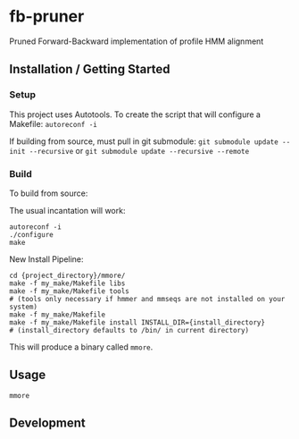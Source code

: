 # fb-pruner

Pruned Forward-Backward implementation of profile HMM alignment

## Installation / Getting Started

### Setup

This project uses Autotools. To create the script that will configure a Makefile: 
`autoreconf -i`

If building from source, must pull in git submodule:
`git submodule update --init --recursive`
or 
`git submodule update --recursive --remote`

### Build

To build from source:

The usual incantation will work:

```
autoreconf -i
./configure
make
```

New Install Pipeline:

```
cd {project_directory}/mmore/
make -f my_make/Makefile libs
make -f my_make/Makefile tools 
# (tools only necessary if hmmer and mmseqs are not installed on your system)
make -f my_make/Makefile 
make -f my_make/Makefile install INSTALL_DIR={install_directory} 
# (install_directory defaults to /bin/ in current directory)
```

This will produce a binary called `mmore`.

## Usage

```
mmore 
```

## Development



